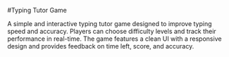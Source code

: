 #Typing Tutor Game 

A simple and interactive typing tutor game designed to improve typing speed and accuracy. Players can choose difficulty levels and track their performance in real-time. The game features a clean UI with a responsive design and provides feedback on time left, score, and accuracy.
